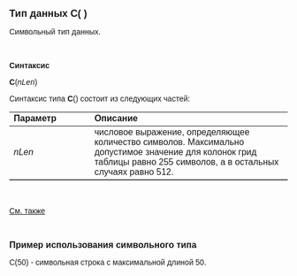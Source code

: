 ﻿<html>

<head><META HTTP-EQUIV="Content-Type" CONTENT="text/html; charset=utf-8">
<meta name="GENERATOR" content="Microsoft FrontPage 12.0">
<title>C()</title>
</head>

<body>

<p><strong><font size="4" face="Arial">Тип данных C( )</font></strong></p>

<p class="label"><font face="Arial">Символьный тип данных.</font></p>

<p class="label">&nbsp;</p>

<p class="label"><font face="Arial"><b>Синтаксис</b></font></p>

<p><font face="Arial"><strong>C</strong>(<em>nLen</em>)</font></p>

<p><font face="Arial">Синтаксис типа <strong>C</strong>() состоит из 
следующих частей:</font></p>

<table border="1" cellPadding="5" cols="2" frame="below" rules="rows">
<TBODY>
  <tr vAlign="top">
    <td class="label" width="29%"><font face="Arial"><b>Параметр</b></font></td>
    <td class="label" width="71%"><font face="Arial"><strong>Описание</strong></font></td>
  </tr>
  <tr>
    <td width="29%"><font face="Arial"><em>nLen</em></font></td>
    <td width="71%"><font face="Arial">числовое выражение, 
	определяющее количество символов. Максимально допустимое значение для колонок
        грид таблицы равно 255 
	символов, а в остальных случаях равно 512.</font></td>
  </tr>
</TBODY>
</table>

<p class="label">&nbsp;</p>

<p class="label"><font face="Arial"><a href="../types.html">См. также</a></font></p>

<p class="label">&nbsp;</p>

<p><font size="3" face="Arial"><strong>Пример использования 
символьного типа</strong></font></p>

<p><font face="Arial">C(50) - символьная строка с максимальной длиной 
50.</font></p>
</body>
</html>
